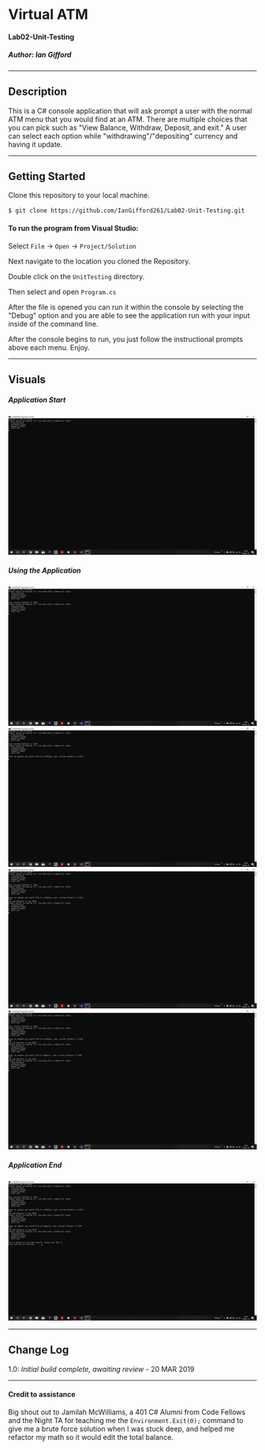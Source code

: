 # Virtual ATM
#### Lab02-Unit-Testing
##### *Author: Ian Gifford*

------------------------------

## Description

This is a C# console application that will ask prompt a user with the normal ATM menu that you would find at an ATM. There are multiple choices that you can pick such as "View Balance, Withdraw, Deposit, and exit."
A user can select each option while "withdrawing"/"depositing" currency and having it update.

------------------------------

## Getting Started
Clone this repository to your local machine.
```
$ git clone https://github.com/IanGifford261/Lab02-Unit-Testing.git
```
#### To run the program from Visual Studio:
Select ```File``` -> ```Open``` -> ```Project/Solution```

Next navigate to the location you cloned the Repository.

Double click on the ```UnitTesting``` directory.

Then select and open ```Program.cs```

After the file is opened you can run it within the console by selecting the "Debug" option and you are able to see the application run with your input inside of the command line.

After the console begins to run, you just follow the instructional prompts above each menu.
Enjoy.

------------------------------

## Visuals

##### Application Start
![Image 1](https://github.com/IanGifford261/Lab02-Unit-Testing/blob/master/Screenshot%20(104).png)
##### Using the Application
![Image 2](https://github.com/IanGifford261/Lab02-Unit-Testing/blob/master/Screenshot%20(105).png)
![Image 3](https://github.com/IanGifford261/Lab02-Unit-Testing/blob/master/Screenshot%20(106).png)
![Image 4](https://github.com/IanGifford261/Lab02-Unit-Testing/blob/master/Screenshot%20(107).png)
![Image 5](https://github.com/IanGifford261/Lab02-Unit-Testing/blob/master/Screenshot%20(108).png)
##### Application End
![Image 6](https://github.com/IanGifford261/Lab02-Unit-Testing/blob/master/Screenshot%20(109).png)

------------------------------

## Change Log
1.0: *Initial build complete, awaiting review* - 20 MAR 2019



------------------------------
#### Credit to assistance ####
Big shout out to Jamilah McWilliams, a 401 C# Alumni from Code Fellows and the Night TA for teaching me the ```Environment.Exit(0);``` command to give me a brute force solution when I was stuck deep, and helped me refactor my math so it would edit the total balance.
